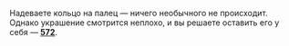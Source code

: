 Надеваете кольцо на палец — ничего необычного не происходит. Однако украшение смотрится неплохо, и вы решаете оставить его у себя — [**572**](#n_572).

